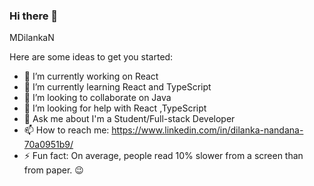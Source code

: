 ### Hi there 👋

MDilankaN 

Here are some ideas to get you started:

- 🔭 I’m currently working on React
- 🌱 I’m currently learning React and TypeScript
- 👯 I’m looking to collaborate on Java
- 🤔 I’m looking for help with React ,TypeScript
- 💬 Ask me about I'm a Student/Full-stack Developer
- 📫 How to reach me: https://www.linkedin.com/in/dilanka-nandana-70a0951b9/
- ⚡ Fun fact: On average, people read 10% slower from a screen than from paper. 😉

